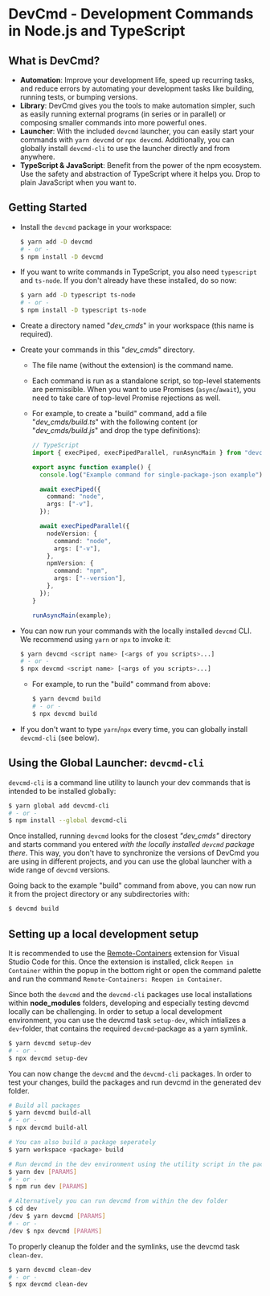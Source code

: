 # DevCmd - Development Commands in Node.js and TypeScript

## What is DevCmd?

- **Automation**: Improve your development life, speed up recurring tasks, and reduce errors by automating your development tasks like building, running tests, or bumping versions.
- **Library**: DevCmd gives you the tools to make automation simpler, such as easily running external programs (in series or in parallel) or composing smaller commands into more powerful ones.
- **Launcher**: With the included `devcmd` launcher, you can easily start your commands with `yarn devcmd` or `npx devcmd`. Additionally, you can globally install `devcmd-cli` to use the launcher directly and from anywhere.
- **TypeScript & JavaScript**: Benefit from the power of the npm ecosystem. Use the safety and abstraction of TypeScript where it helps you. Drop to plain JavaScript when you want to.

## Getting Started

- Install the `devcmd` package in your workspace:

  ```sh
  $ yarn add -D devcmd
  # - or -
  $ npm install -D devcmd
  ```

- If you want to write commands in TypeScript, you also need `typescript` and `ts-node`. If you don't already have these installed, do so now:

  ```sh
  $ yarn add -D typescript ts-node
  # - or -
  $ npm install -D typescript ts-node
  ```

- Create a directory named "_dev_cmds_" in your workspace (this name is required).

- Create your commands in this "_dev_cmds_" directory.

  - The file name (without the extension) is the command name.

  - Each command is run as a standalone script, so top-level statements are permissible. When you want to use Promises (`async`/`await`), you need to take care of top-level Promise rejections as well.

  - For example, to create a "build" command, add a file "_dev_cmds/build.ts_" with the following content (or "_dev_cmds/build.js_" and drop the type definitions):

    ```ts
    // TypeScript
    import { execPiped, execPipedParallel, runAsyncMain } from "devcmd";

    export async function example() {
      console.log("Example command for single-package-json example");

      await execPiped({
        command: "node",
        args: ["-v"],
      });

      await execPipedParallel({
        nodeVersion: {
          command: "node",
          args: ["-v"],
        },
        npmVersion: {
          command: "npm",
          args: ["--version"],
        },
      });
    }

    runAsyncMain(example);
    ```

- You can now run your commands with the locally installed `devcmd` CLI. We recommend using `yarn` or `npx` to invoke it:

  ```sh
  $ yarn devcmd <script name> [<args of you scripts>...]
  # - or -
  $ npx devcmd <script name> [<args of you scripts>...]
  ```

  - For example, to run the "build" command from above:

    ```sh
    $ yarn devcmd build
    # - or -
    $ npx devcmd build
    ```

- If you don't want to type `yarn`/`npx` every time, you can globally install `devcmd-cli` (see below).

## Using the Global Launcher: `devcmd-cli`

`devcmd-cli` is a command line utility to launch your dev commands that is intended to be installed globally:

```sh
$ yarn global add devcmd-cli
# - or -
$ npm install --global devcmd-cli
```

Once installed, running `devcmd` looks for the closest _"dev_cmds"_ directory and starts command you entered _with the locally installed `devcmd` package there_. This way, you don't have to synchronize the versions of DevCmd you are using in different projects, and you can use the global launcher with a wide range of `devcmd` versions.

Going back to the example "build" command from above, you can now run it from the project directory or any subdirectories with:

```sh
$ devcmd build
```

## Setting up a local development setup

It is recommended to use the [Remote-Containers](https://marketplace.visualstudio.com/items?itemName=ms-vscode-remote.remote-containers) extension for Visual Studio Code for this. Once the extension is installed,
click `Reopen in Container` within the popup in the bottom right or open the command palette and run the command `Remote-Containers: Reopen in Container`.

Since both the `devcmd` and the `devcmd-cli` packages use local installations within **node_modules** folders,
developing and especially testing devcmd locally can be challenging. In order to setup a local development
environment, you can use the devcmd task `setup-dev`, which intializes a `dev`-folder, that contains the required `devcmd`-package as a yarn symlink.

```sh
$ yarn devcmd setup-dev
# - or -
$ npx devcmd setup-dev
```

You can now change the `devcmd` and the `devcmd-cli` packages. In order to test your changes, build the packages and run
devcmd in the generated dev folder.

```sh
# Build all packages
$ yarn devcmd build-all
# - or -
$ npx devcmd build-all

# You can also build a package seperately
$ yarn workspace <package> build

# Run devcmd in the dev environment using the utility script in the package.json
$ yarn dev [PARAMS]
# - or -
$ npm run dev [PARAMS]

# Alternatively you can run devcmd from within the dev folder
$ cd dev
/dev $ yarn devcmd [PARAMS]
# - or -
/dev $ npx devcmd [PARAMS]
```

To properly cleanup the folder and the symlinks, use the devcmd task `clean-dev`.

```sh
$ yarn devcmd clean-dev
# - or -
$ npx devcmd clean-dev
```

